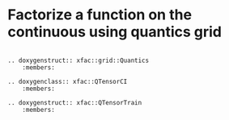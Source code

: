 # Factorize a function on the continuous using quantics grid

```{eval-rst}

.. doxygenstruct:: xfac::grid::Quantics
    :members:

.. doxygenclass:: xfac::QTensorCI
    :members:

.. doxygenstruct:: xfac::QTensorTrain
    :members:
```